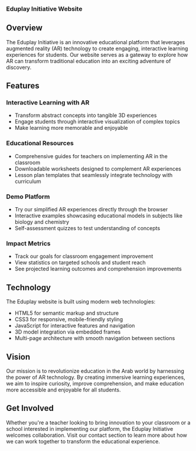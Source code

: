 ### Eduplay Initiative Website

## Overview
The Eduplay Initiative is an innovative educational platform that leverages augmented reality (AR) technology to create engaging, interactive learning experiences for students. Our website serves as a gateway to explore how AR can transform traditional education into an exciting adventure of discovery.

## Features

### Interactive Learning with AR
- Transform abstract concepts into tangible 3D experiences
- Engage students through interactive visualization of complex topics
- Make learning more memorable and enjoyable

### Educational Resources
- Comprehensive guides for teachers on implementing AR in the classroom
- Downloadable worksheets designed to complement AR experiences
- Lesson plan templates that seamlessly integrate technology with curriculum

### Demo Platform
- Try our simplified AR experiences directly through the browser
- Interactive examples showcasing educational models in subjects like biology and chemistry
- Self-assessment quizzes to test understanding of concepts

### Impact Metrics
- Track our goals for classroom engagement improvement
- View statistics on targeted schools and student reach
- See projected learning outcomes and comprehension improvements

## Technology

The Eduplay website is built using modern web technologies:
- HTML5 for semantic markup and structure
- CSS3 for responsive, mobile-friendly styling
- JavaScript for interactive features and navigation
- 3D model integration via embedded frames
- Multi-page architecture with smooth navigation between sections

## Vision

Our mission is to revolutionize education in the Arab world by harnessing the power of AR technology. By creating immersive learning experiences, we aim to inspire curiosity, improve comprehension, and make education more accessible and enjoyable for all students.

## Get Involved

Whether you're a teacher looking to bring innovation to your classroom or a school interested in implementing our platform, the Eduplay Initiative welcomes collaboration. Visit our contact section to learn more about how we can work together to transform the educational experience.
